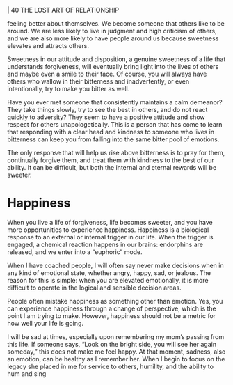 | 40 THE LOST ART OF RELATIONSHIP

feeling better about themselves. We become someone that others like to be
around. We are less likely to live in judgment and high criticism of others, and
we are also more likely to have people around us because sweetness elevates and
attracts others.

Sweetness in our attitude and disposition, a genuine sweetness of a life that
understands forgiveness, will eventually bring light into the lives of others and
maybe even a smile to their face. Of course, you will always have others who
wallow in their bitterness and inadvertently, or even intentionally, try to make
you bitter as well.

Have you ever met someone that consistently maintains a calm demeanor?
They take things slowly, try to see the best in others, and do not react quickly
to adversity? They seem to have a positive attitude and show respect for others
unapologetically. This is a person that has come to learn that responding with a
clear head and kindness to someone who lives in bitterness can keep you from
falling into the same bitter pool of emotions.

The only response that will help us rise above bitterness is to pray for them,
continually forgive them, and treat them with kindness to the best of our ability. It
can be difficult, but both the internal and eternal rewards will be sweeter.

# Happiness

When you live a life of forgiveness, life becomes sweeter, and you have
more opportunities to experience happiness. Happiness is a biological response
to an external or internal trigger in our life. When the trigger is engaged, a
chemical reaction happens in our brains: endorphins are released, and we enter
into a “euphoric” mode.

When I have coached people, I will often say never make decisions when in
any kind of emotional state, whether angry, happy, sad, or jealous. The reason
for this is simple: when you are elevated emotionally, it is more difficult to
operate in the logical and sensible decision areas.

People often mistake happiness as something other than emotion. Yes, you
can experience happiness through a change of perspective, which is the point
I am trying to make. However, happiness should not be a metric for how well
your life is going.

I will be sad at times, especially upon remembering my mom’s passing
from this life. If someone says, “Look on the bright side, you will see her again
someday,” this does not make me feel happy. At that moment, sadness, also an
emotion, can be healthy as I remember her. When I begin to focus on the legacy
she placed in me for service to others, humility, and the ability to hum and sing

